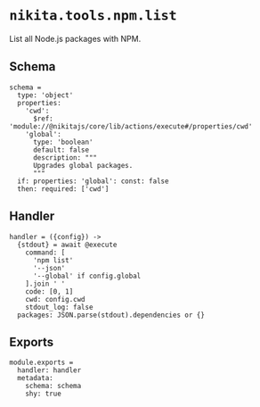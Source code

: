 
# `nikita.tools.npm.list`

List all Node.js packages with NPM.

## Schema

    schema =
      type: 'object'
      properties:
        'cwd':
          $ref: 'module://@nikitajs/core/lib/actions/execute#/properties/cwd'
        'global':
          type: 'boolean'
          default: false
          description: """
          Upgrades global packages.
          """
      if: properties: 'global': const: false
      then: required: ['cwd']

## Handler

    handler = ({config}) ->
      {stdout} = await @execute
        command: [
          'npm list'
          '--json'
          '--global' if config.global
        ].join ' '
        code: [0, 1]
        cwd: config.cwd
        stdout_log: false
      packages: JSON.parse(stdout).dependencies or {}
      
## Exports

    module.exports =
      handler: handler
      metadata:
        schema: schema
        shy: true
